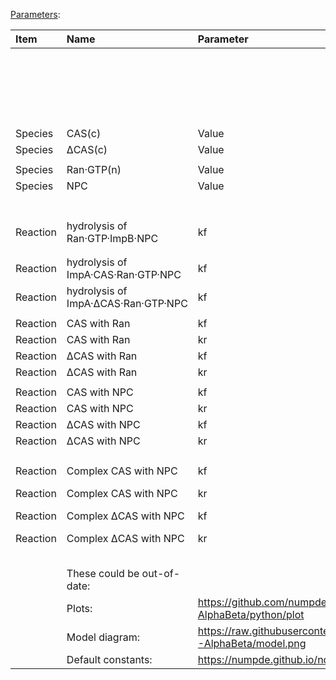 [Parameters](https://docs.google.com/spreadsheets/d/1rr0lp6ByU1bENysPyk0qLXYwMEmwEN0BVQYw7H2Hp30):


| Item     | Name                                | Parameter                                                                            | Units   | Comment                | Scenarios:   | Baseline   | dCAS_1                 |
|:---------|:------------------------------------|:-------------------------------------------------------------------------------------|:--------|:-----------------------|:-------------|:-----------|:-----------------------|
|          |                                     |                                                                                      |         |                        | Description: |            | Mutant CAS, scenario 1 |
|          |                                     |                                                                                      |         |                        |              |            |                        |
|          |                                     |                                                                                      |         |                        |              |            |                        |
|          |                                     |                                                                                      |         | Initial values         |              |            |                        |
| Species  | CAS(c)                              | Value                                                                                | uM      |                        |              | 1          | 1                      |
| Species  | ΔCAS(c)                             | Value                                                                                | uM      |                        |              | 0          | 1                      |
|          |                                     |                                                                                      |         |                        |              |            |                        |
| Species  | Ran·GTP(n)                          | Value                                                                                | uM      |                        |              | 3          | 3                      |
| Species  | NPC                                 | Value                                                                                | uM      |                        |              | 0.5        | 0.5                    |
|          |                                     |                                                                                      |         |                        |              |            |                        |
|          |                                     |                                                                                      |         |                        |              |            |                        |
|          |                                     |                                                                                      |         | Kinetic constants      |              |            |                        |
| Reaction | hydrolysis of Ran·GTP·ImpB·NPC      | kf                                                                                   | 1/s     |                        |              | 0.1        | 0.1                    |
|          |                                     |                                                                                      |         |                        |              |            |                        |
|          |                                     |                                                                                      |         |                        |              |            |                        |
| Reaction | hydrolysis of ImpA·CAS·Ran·GTP·NPC  | kf                                                                                   | 1/s     |                        |              | 0.1        | 0.1                    |
| Reaction | hydrolysis of ImpA·ΔCAS·Ran·GTP·NPC | kf                                                                                   | 1/s     |                        |              | 0          | 0                      |
|          |                                     |                                                                                      |         |                        |              |            |                        |
| Reaction | CAS with Ran                        | kf                                                                                   | 1/uM/s  |                        |              | 0.01       | 0.01                   |
| Reaction | CAS with Ran                        | kr                                                                                   | 1/s     |                        |              | 0.015      | 0.015                  |
| Reaction | ΔCAS with Ran                       | kf                                                                                   | 1/uM/s  |                        |              | 0          | 0                      |
| Reaction | ΔCAS with Ran                       | kr                                                                                   | 1/s     |                        |              | 0          | 0                      |
|          |                                     |                                                                                      |         |                        |              |            |                        |
| Reaction | CAS with NPC                        | kf                                                                                   | 1/uM/s  |                        |              | 0.001      | 0.01                   |
| Reaction | CAS with NPC                        | kr                                                                                   | 1/s     |                        |              | 0.0001     | 0.001                  |
| Reaction | ΔCAS with NPC                       | kf                                                                                   | 1/uM/s  |                        |              | 0.01       | 0.1                    |
| Reaction | ΔCAS with NPC                       | kr                                                                                   | 1/s     |                        |              | 0.001      | 0.01                   |
|          |                                     |                                                                                      |         |                        |              |            |                        |
|          |                                     |                                                                                      |         |                        |              |            |                        |
| Reaction | Complex CAS with NPC                | kf                                                                                   | 1/uM/s  | i.e. ImpA·CAS·Ran·GTP  |              | 0.001      | 0.01                   |
| Reaction | Complex CAS with NPC                | kr                                                                                   | 1/s     |                        |              | 0.00001    | 0.0001                 |
| Reaction | Complex ΔCAS with NPC               | kf                                                                                   | 1/uM/s  | i.e. ImpA·ΔCAS·Ran·GTP |              | 0.001      | 0.01                   |
| Reaction | Complex ΔCAS with NPC               | kr                                                                                   | 1/s     |                        |              | 0.00001    | 0.0001                 |
|          |                                     |                                                                                      |         |                        |              |            |                        |
|          |                                     |                                                                                      |         |                        |              |            |                        |
|          |                                     |                                                                                      |         |                        |              |            |                        |
|          |                                     |                                                                                      |         |                        |              |            |                        |
|          |                                     |                                                                                      |         |                        |              |            |                        |
|          | These could be out-of-date:         |                                                                                      |         |                        |              |            |                        |
|          | Plots:                              | https://github.com/numpde/nct1/tree/main/code/20210413-AlphaBeta/python/plot         |         |                        |              |            |                        |
|          | Model diagram:                      | https://raw.githubusercontent.com/numpde/nct1/main/code/20210413-AlphaBeta/model.png |         |                        |              |            |                        |
|          | Default constants:                  | https://numpde.github.io/nct1/code/20210413-AlphaBeta/model.html                     |         |                        |              |            |                        |
